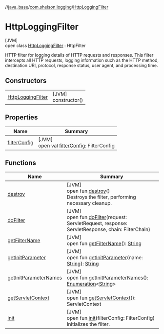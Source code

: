 //[java_base](../../../index.md)/[com.shelson.logging](../index.md)/[HttpLoggingFilter](index.md)

# HttpLoggingFilter

[JVM]\
open class [HttpLoggingFilter](index.md) : HttpFilter

HTTP filter for logging details of HTTP requests and responses. This filter intercepts all HTTP requests, logging information such as the HTTP method, destination URI, protocol, response status, user agent, and processing time.

## Constructors

| | |
|---|---|
| [HttpLoggingFilter](-http-logging-filter.md) | [JVM]<br>constructor() |

## Properties

| Name | Summary |
|---|---|
| [filterConfig](../-custom-request-logging-filter/index.md#1255613917%2FProperties%2F57259888) | [JVM]<br>open val [filterConfig](../-custom-request-logging-filter/index.md#1255613917%2FProperties%2F57259888): FilterConfig |

## Functions

| Name | Summary |
|---|---|
| [destroy](destroy.md) | [JVM]<br>open fun [destroy](destroy.md)()<br>Destroys the filter, performing necessary cleanup. |
| [doFilter](../-custom-request-logging-filter/index.md#-1767447681%2FFunctions%2F57259888) | [JVM]<br>open fun [doFilter](../-custom-request-logging-filter/index.md#-1767447681%2FFunctions%2F57259888)(request: ServletRequest, response: ServletResponse, chain: FilterChain) |
| [getFilterName](../-custom-request-logging-filter/index.md#-1016510134%2FFunctions%2F57259888) | [JVM]<br>open fun [getFilterName](../-custom-request-logging-filter/index.md#-1016510134%2FFunctions%2F57259888)(): [String](https://docs.oracle.com/javase/8/docs/api/java/lang/String.html) |
| [getInitParameter](../-custom-request-logging-filter/index.md#-763123953%2FFunctions%2F57259888) | [JVM]<br>open fun [getInitParameter](../-custom-request-logging-filter/index.md#-763123953%2FFunctions%2F57259888)(name: [String](https://docs.oracle.com/javase/8/docs/api/java/lang/String.html)): [String](https://docs.oracle.com/javase/8/docs/api/java/lang/String.html) |
| [getInitParameterNames](../-custom-request-logging-filter/index.md#1300092574%2FFunctions%2F57259888) | [JVM]<br>open fun [getInitParameterNames](../-custom-request-logging-filter/index.md#1300092574%2FFunctions%2F57259888)(): [Enumeration](https://docs.oracle.com/javase/8/docs/api/java/util/Enumeration.html)&lt;[String](https://docs.oracle.com/javase/8/docs/api/java/lang/String.html)&gt; |
| [getServletContext](../-custom-request-logging-filter/index.md#-893877853%2FFunctions%2F57259888) | [JVM]<br>open fun [getServletContext](../-custom-request-logging-filter/index.md#-893877853%2FFunctions%2F57259888)(): ServletContext |
| [init](init.md) | [JVM]<br>open fun [init](init.md)(filterConfig: FilterConfig)<br>Initializes the filter. |

